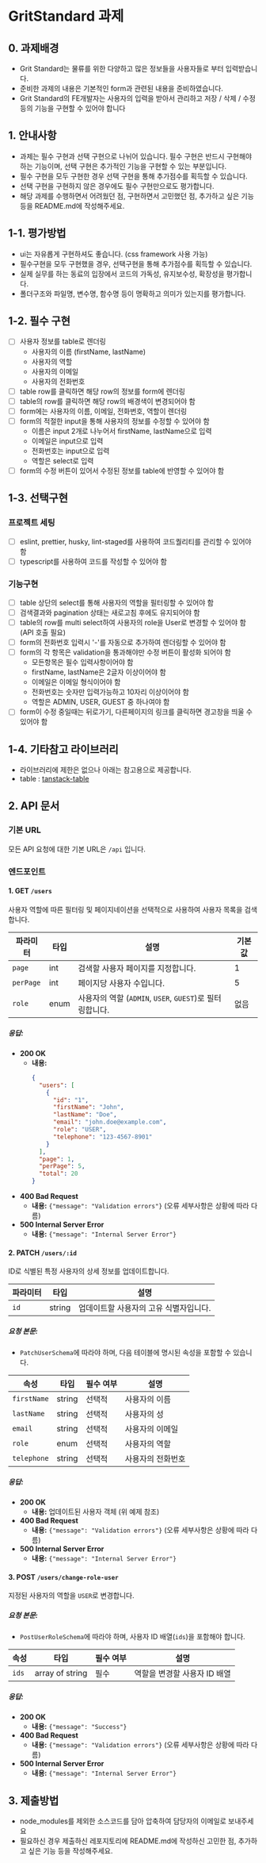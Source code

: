 # GritStandard 과제

## 0. 과제배경

- Grit Standard는 물류를 위한 다양하고 많은 정보들을 사용자들로 부터 입력받습니다.
- 준비한 과제의 내용은 기본적인 form과 관련된 내용을 준비하였습니다.
- Grit Standard의 FE개발자는 사용자의 입력을 받아서 관리하고 저장 / 삭제 / 수정 등의 기능을 구현할 수 있어야 합니다

## 1. 안내사항

- 과제는 필수 구현과 선택 구현으로 나뉘어 있습니다. 필수 구현은 반드시 구현해야 하는 기능이며, 선택 구현은 추가적인 기능을 구현할 수 있는 부분입니다.
- 필수 구현을 모두 구현한 경우 선택 구현을 통해 추가점수를 획득할 수 있습니다.
- 선택 구현을 구현하지 않은 경우에도 필수 구현만으로도 평가합니다.
- 해당 과제를 수행하면서 어려웠던 점, 구현하면서 고민했던 점, 추가하고 싶은 기능 등을 README.md에 작성해주세요.

## 1-1. 평가방법

- ui는 자유롭게 구현하셔도 좋습니다. (css framework 사용 가능)
- 필수구현을 모두 구현했을 경우, 선택구현을 통해 추가점수를 획득할 수 있습니다.
- 실제 실무를 하는 동료의 입장에서 코드의 가독성, 유지보수성, 확장성을 평가합니다.
- 폴더구조와 파일명, 변수명, 함수명 등이 명확하고 의미가 있는지를 평가합니다.

## 1-2. 필수 구현

- [ ] 사용자 정보를 table로 렌더링
  - 사용자의 이름 (firstName, lastName)
  - 사용자의 역할
  - 사용자의 이메일
  - 사용자의 전화번호
- [ ] table row를 클릭하면 해당 row의 정보를 form에 렌더링
- [ ] table의 row를 클릭하면 해당 row의 배경색이 변경되어야 함
- [ ] form에는 사용자의 이름, 이메일, 전화번호, 역할이 렌더링
- [ ] form의 적절한 input을 통해 사용자의 정보를 수정할 수 있어야 함
  - 이름은 input 2개로 나누어서 firstName, lastName으로 입력
  - 이메일은 input으로 입력
  - 전화번호는 input으로 입력
  - 역할은 select로 입력
- [ ] form의 수정 버튼이 있어서 수정된 정보를 table에 반영할 수 있어야 함

## 1-3. 선택구현

### 프로젝트 세팅

- [ ] eslint, prettier, husky, lint-staged를 사용하여 코드퀄리티를 관리할 수 있어야 함
- [ ] typescript를 사용하여 코드를 작성할 수 있어야 함

### 기능구현

- [ ] table 상단의 select를 통해 사용자의 역할을 필터링할 수 있어야 함
- [ ] 검색결과와 pagination 상태는 새로고침 후에도 유지되어야 함
- [ ] table의 row를 multi select하여 사용자의 role을 User로 변경할 수 있어야 함 (API 호출 필요)
- [ ] form의 전화번호 입력시 '-'를 자동으로 추가하여 렌더링할 수 있어야 함
- [ ] form의 각 항목은 validation을 통과해야만 수정 버튼이 활성화 되어야 함
  - 모든항목은 필수 입력사항이어야 함
  - firstName, lastName은 2글자 이상이어야 함
  - 이메일은 이메일 형식이어야 함
  - 전화번호는 숫자만 입력가능하고 10자리 이상이어야 함
  - 역할은 ADMIN, USER, GUEST 중 하나여야 함
- [ ] form이 수정 중일때는 뒤로가기, 다른페이지의 링크를 클릭하면 경고창을 띄울 수 있어야 함

## 1-4. 기타참고 라이브러리

- 라이브러리에 제한은 없으나 아래는 참고용으로 제공합니다.
- table : [tanstack-table](https://tanstack.com/table/latest/docs/introduction)

## 2. API 문서

### 기본 URL

모든 API 요청에 대한 기본 URL은 `/api` 입니다.

### 엔드포인트

#### 1. **GET `/users`**

사용자 역할에 따른 필터링 및 페이지네이션을 선택적으로 사용하여 사용자 목록을 검색합니다.

| 파라미터  | 타입 | 설명                                                     | 기본값 |
| --------- | ---- | -------------------------------------------------------- | ------ |
| `page`    | int  | 검색할 사용자 페이지를 지정합니다.                       | 1      |
| `perPage` | int  | 페이지당 사용자 수입니다.                                | 5      |
| `role`    | enum | 사용자의 역할 (`ADMIN`, `USER`, `GUEST`)로 필터링합니다. | 없음   |

##### 응답:

- **200 OK**
  - **내용:**
    ```json
    {
      "users": [
        {
          "id": "1",
          "firstName": "John",
          "lastName": "Doe",
          "email": "john.doe@example.com",
          "role": "USER",
          "telephone": "123-4567-8901"
        }
      ],
      "page": 1,
      "perPage": 5,
      "total": 20
    }
    ```
- **400 Bad Request**
  - **내용:** `{"message": "Validation errors"}` (오류 세부사항은 상황에 따라 다름)
- **500 Internal Server Error**
  - **내용:** `{"message": "Internal Server Error"}`

#### 2. **PATCH `/users/:id`**

ID로 식별된 특정 사용자의 상세 정보를 업데이트합니다.

| 파라미터 | 타입   | 설명                                   |
| -------- | ------ | -------------------------------------- |
| `id`     | string | 업데이트할 사용자의 고유 식별자입니다. |

##### 요청 본문:

- `PatchUserSchema`에 따라야 하며, 다음 테이블에 명시된 속성을 포함할 수 있습니다.

| 속성        | 타입   | 필수 여부 | 설명              |
| ----------- | ------ | --------- | ----------------- |
| `firstName` | string | 선택적    | 사용자의 이름     |
| `lastName`  | string | 선택적    | 사용자의 성       |
| `email`     | string | 선택적    | 사용자의 이메일   |
| `role`      | enum   | 선택적    | 사용자의 역할     |
| `telephone` | string | 선택적    | 사용자의 전화번호 |

##### 응답:

- **200 OK**
  - **내용:** 업데이트된 사용자 객체 (위 예제 참조)
- **400 Bad Request**
  - **내용:** `{"message": "Validation errors"}` (오류 세부사항은 상황에 따라 다름)
- **500 Internal Server Error**
  - **내용:** `{"message": "Internal Server Error"}`

#### 3. **POST `/users/change-role-user`**

지정된 사용자의 역할을 `USER`로 변경합니다.

##### 요청 본문:

- `PostUserRoleSchema`에 따라야 하며, 사용자 ID 배열(`ids`)을 포함해야 합니다.

| 속성  | 타입            | 필수 여부 | 설명                         |
| ----- | --------------- | --------- | ---------------------------- |
| `ids` | array of string | 필수      | 역할을 변경할 사용자 ID 배열 |

##### 응답:

- **200 OK**
  - **내용:** `{"message": "Success"}`
- **400 Bad Request**
  - **내용:** `{"message": "Validation errors"}` (오류 세부사항은 상황에 따라 다름)
- **500 Internal Server Error**
  - **내용:** `{"message": "Internal Server Error"}`

## 3. 제출방법

- node_modules를 제외한 소스코드를 담아 압축하여 담당자의 이메일로 보내주세요
- 필요하신 경우 제출하신 레포지토리에 README.md에 작성하신 고민한 점, 추가하고 싶은 기능 등을 작성해주세요.
